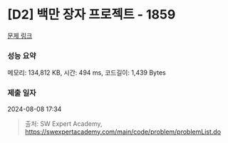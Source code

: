 # [D2] 백만 장자 프로젝트 - 1859 

[문제 링크](https://swexpertacademy.com/main/code/problem/problemDetail.do?contestProbId=AV5LrsUaDxcDFAXc) 

### 성능 요약

메모리: 134,812 KB, 시간: 494 ms, 코드길이: 1,439 Bytes

### 제출 일자

2024-08-08 17:34



> 출처: SW Expert Academy, https://swexpertacademy.com/main/code/problem/problemList.do
